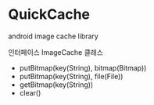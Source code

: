 # QuickCache
android image cache library

인터페이스
ImageCache 클래스
* putBitmap(key(String), bitmap(Bitmap))
* putBitmap(key(String), file(File))
* getBitmap(key(String))
* clear()

